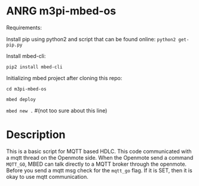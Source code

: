 # ANRG m3pi-mbed-os

Requirements:

Install pip using python2 and script that can be found online:
`python2 get-pip.py`

Install mbed-cli:

`pip2 install mbed-cli`

Initializing mbed project after cloning this repo:

`cd m3pi-mbed-os`

`mbed deploy`

`mbed new .` #(not too sure about this line)





# Description

This is a basic script for MQTT based HDLC. 
This code communicated with a mqtt thread on the Openmote side.
When the Openmote send a command ``MQTT_GO``, MBED can talk directly to a MQTT broker through the openmote.
Before you send a mqtt msg check for the `mqtt_go` flag. 
If it is SET, then it is okay to use mqtt communication.

